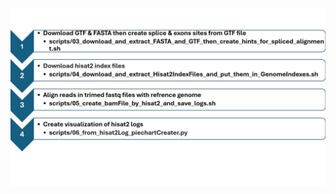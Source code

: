 <p align="center">
  <img src="../images/step3_USAGE_GUIDE.jpg" alt="RNA-seq Flowchart" width="1000">
</p>


